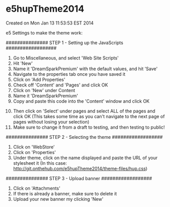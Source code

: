 e5hupTheme2014
==================
Created on Mon Jan 13 11:53:53 EST 2014

e5 Settings to make the theme work:

############### STEP 1 - Setting up the JavaScripts  ##################
1. Go to Miscellaneous, and select 'Web Site Scripts'
2. Hit 'New'
3. Name it 'DreamSparkPremium' with the default values, and hit 'Save'
4. Navigate to the properties tab once you have saved it
5. Click on 'Add Properties'
6. Check off 'Content' and 'Pages' and click OK
7. Click on 'New' under Content
8. Name it 'DreamSparkPremium'
9. Copy and paste this code into the 'Content' window and click OK

<script type="text/javascript">
$(function () {
    // Dependency on a newer version of jQuery than is loaded by e5 presently:
    $.getScript('//ajax.aspnetcdn.com/ajax/jQuery/jquery-1.7.1.min.js', function () {
        var jquery_1_7_1 = $.noConflict(true);
        jquery_1_7_1('#ctl00_tblHeader > tbody > tr').first().addClass('socialHere').parent().prepend(jquery_1_7_1('#ctl00_tblHeader > tbody > tr + tr').first());
        var dspLogo = "<div class='utilnav-img'>&nbsp;</div>'";
        jquery_1_7_1(dspLogo).insertBefore('.HeaderText:eq(1)');
        jquery_1_7_1('.twitter-share-button.twitter-count-horizontal,.socialHere td div *, ul.HeaderText li:odd, .socialHere td:first-child *').css('display', 'none');
    });
});
</script>

10. Then click on 'Select' under pages and select ALL of the pages and click OK (This takes some time as you can't navigate to the next page of pages without losing your selection)
11. Make sure to change it from a draft to testing, and then testing to public!


############### STEP 2 - Selecting the theme ##################
1. Click on 'WebStore'
2. Click on 'Properties'
3. Under theme, click on the name displayed and paste the URL of your stylesheet it 
	(In this case: http://git.onthehub.com/e5hupTheme2014/theme-files/hup.css)



############### STEP 3 - Upload banner ##################
1. Click on 'Attachments'
2. If there is already a banner, make sure to delete it
3. Upload your new banner my clicking 'New'